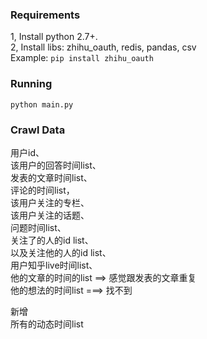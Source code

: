 ### Requirements
1, Install python 2.7+.                   
2, Install libs: zhihu_oauth, redis, pandas, csv          
Example: ```pip install zhihu_oauth```


### Running
```python main.py```



### Crawl Data
用户id、    
该用户的回答时间list、      
发表的文章时间list、        
评论的时间list，       
该用户关注的专栏、       
该用户关注的话题、       
问题时间list、        
关注了的人的id list、      
以及关注他的人的id list、         
用户知乎live时间list、        
他的文章的时间的list  ==> 感觉跟发表的文章重复            
他的想法的时间list    ===> 找不到        

新增       
所有的动态时间list      
